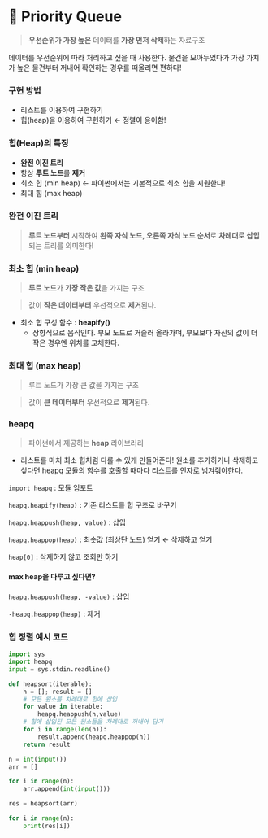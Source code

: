 # 🛒 **Priority Queue**

> **우선순위가 가장 높은** 데이터를 **가장 먼저 삭제**하는 자료구조

데이터를 우선순위에 따라 처리하고 싶을 때 사용한다. 물건을 모아두었다가 가장 가치가 높은 물건부터 꺼내어 확인하는 경우를 떠올리면 편하다!

### **구현 방법**

- 리스트를 이용하여 구현하기
- 힙(heap)을 이용하여 구현하기 ← 정렬이 용이함!

### **힙(Heap)의 특징**

- **완전 이진 트리**
- 항상 **루트 노드**를 **제거**
- 최소 힙 (min heap) ← 파이썬에서는 기본적으로 최소 힙을 지원한다!
- 최대 힙 (max heap)

### 완전 이진 트리

> **루트 노드부터** 시작하여 **왼쪽 자식 노드, 오른쪽 자식 노드 순서**로 **차례대로 삽입**되는 트리를 의미한다!

### 최소 힙 (min heap)

> **루트 노드**가 **가장 작은 값**을 가지는 구조

> 값이 **작은 데이터부터** 우선적으로 **제거**된다.

- 최소 힙 구성 함수 : **heapify()**
    - 상향식으로 움직인다. 부모 노드로 거슬러 올라가며, 부모보다 자신의 값이 더 작은 경우엔 위치를 교체한다.

### 최대 힙 (max heap)

> 루트 노드가 가장 큰 값을 가지는 구조

> 값이 **큰 데이터부터** 우선적으로 **제거**된다.

### heapq
> 파이썬에서 제공하는 **heap** 라이브러리

- 리스트를 마치 최소 힙처럼 다룰 수 있게 만들어준다! 원소를 추가하거나 삭제하고 싶다면 heapq 모듈의 함수를 호출할 때마다 리스트를 인자로 넘겨줘야한다.

`import heapq` : 모듈 임포트

`heapq.heapify(heap)` : 기존 리스트를 힙 구조로 바꾸기

`heapq.heappush(heap, value)` : 삽입

`heapq.heappop(heap)` : 최솟값 (최상단 노드) 얻기 ← 삭제하고 얻기

`heap[0]` : 삭제하지 않고 조회만 하기

#### max heap을 다루고 싶다면?

`heapq.heappush(heap, -value)` : 삽입

`-heapq.heappop(heap)` : 제거

### 힙 정렬 예시 코드

```python
import sys
import heapq
input = sys.stdin.readline()

def heapsort(iterable):
    h = []; result = []
    # 모든 원소를 차례대로 힙에 삽입
    for value in iterable:
        heapq.heappush(h,value)
    # 힙에 삽입된 모든 원소들을 차례대로 꺼내어 담기
    for i in range(len(h)):
        result.append(heapq.heappop(h))
    return result

n = int(input())
arr = []

for i in range(n):
    arr.append(int(input()))

res = heapsort(arr)

for i in range(n):
    print(res[i])
```